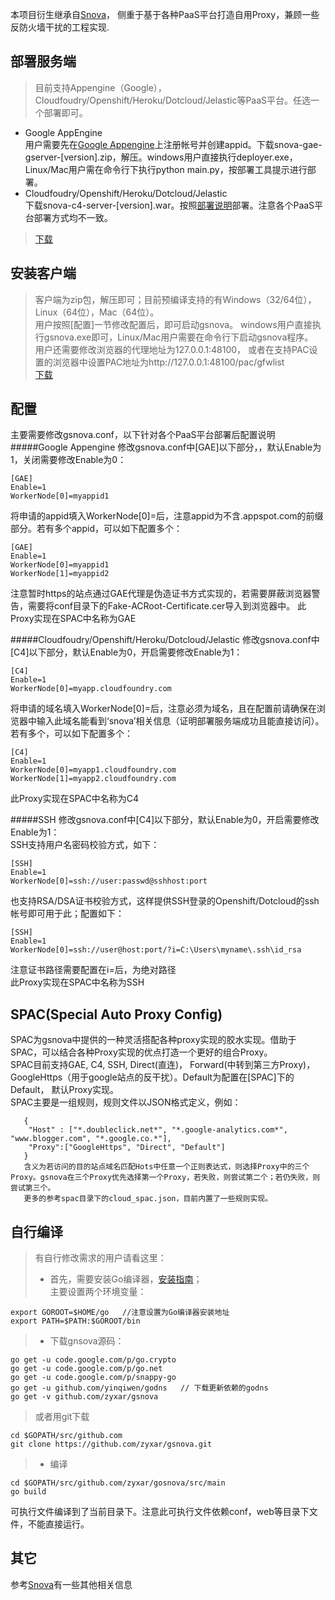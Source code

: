 本项目衍生继承自[Snova](http://code.google.com/p/snova/)， 侧重于基于各种PaaS平台打造自用Proxy，兼顾一些反防火墙干扰的工程实现.

部署服务端
--------
>目前支持Appengine（Google），Cloudfoudry/Openshift/Heroku/Dotcloud/Jelastic等PaaS平台。任选一个部署即可。
* Google AppEngine  
  用户需要先在[Google Appengine](http://appengine.google.com/)上注册帐号并创建appid。下载snova-gae-gserver-[version].zip，解压。windows用户直接执行deployer.exe，Linux/Mac用户需在命令行下执行python main.py，按部署工具提示进行部署。   
* Cloudfoudry/Openshift/Heroku/Dotcloud/Jelastic   
  下载snova-c4-server-[version].war。按照[部署说明](http://code.google.com/p/snova/w/list)部署。注意各个PaaS平台部署方式均不一致。  

>[下载](https://github.com/yinqiwen/gsnova/downloads)


安装客户端
--------
>客户端为zip包，解压即可；目前预编译支持的有Windows（32/64位）， Linux（64位），Mac（64位）。   
用户按照[配置]一节修改配置后，即可启动gsnova。 windows用户直接执行gsnova.exe即可，Linux/Mac用户需要在命令行下启动gsnova程序。   
用户还需要修改浏览器的代理地址为127.0.0.1:48100， 或者在支持PAC设置的浏览器中设置PAC地址为http://127.0.0.1:48100/pac/gfwlist       
[下载](https://github.com/yinqiwen/gsnova/downloads)

配置
-------
主要需要修改gsnova.conf，以下针对各个PaaS平台部署后配置说明   
#####Google Appengine
修改gsnova.conf中[GAE]以下部分，，默认Enable为1，关闭需要修改Enable为0：   

    [GAE]   
    Enable=1   
    WorkerNode[0]=myappid1   
将申请的appid填入WorkerNode[0]=后，注意appid为不含.appspot.com的前缀部分。若有多个appid，可以如下配置多个：

    [GAE]   
    Enable=1   
    WorkerNode[0]=myappid1 
    WorkerNode[1]=myappid2

注意暂时https的站点通过GAE代理是伪造证书方式实现的，若需要屏蔽浏览器警告，需要将conf目录下的Fake-ACRoot-Certificate.cer导入到浏览器中。
此Proxy实现在SPAC中名称为GAE

#####Cloudfoudry/Openshift/Heroku/Dotcloud/Jelastic 
修改gsnova.conf中[C4]以下部分，默认Enable为0，开启需要修改Enable为1：   

    [C4]   
    Enable=1   
    WorkerNode[0]=myapp.cloudfoundry.com   
将申请的域名填入WorkerNode[0]=后，注意必须为域名，且在配置前请确保在浏览器中输入此域名能看到‘snova’相关信息（证明部署服务端成功且能直接访问）。若有多个，可以如下配置多个：

    [C4]   
    Enable=1   
    WorkerNode[0]=myapp1.cloudfoundry.com
    WorkerNode[1]=myapp2.cloudfoundry.com

此Proxy实现在SPAC中名称为C4

#####SSH 
修改gsnova.conf中[C4]以下部分，默认Enable为0，开启需要修改Enable为1：   
SSH支持用户名密码校验方式，如下：

    [SSH]   
    Enable=1   
    WorkerNode[0]=ssh://user:passwd@sshhost:port

也支持RSA/DSA证书校验方式，这样提供SSH登录的Openshift/Dotcloud的ssh帐号即可用于此；配置如下：   

    [SSH]   
    Enable=1   
    WorkerNode[0]=ssh://user@host:port/?i=C:\Users\myname\.ssh\id_rsa
注意证书路径需要配置在i=后，为绝对路径   
此Proxy实现在SPAC中名称为SSH

SPAC(Special Auto Proxy Config)
-------
SPAC为gsnova中提供的一种灵活搭配各种proxy实现的胶水实现。借助于SPAC，可以结合各种Proxy实现的优点打造一个更好的组合Proxy。   
SPAC目前支持GAE, C4, SSH, Direct(直连)， Forward(中转到第三方Proxy)， GoogleHttps（用于google站点的反干扰）。Default为配置在[SPAC]下的Default， 默认Proxy实现。  
SPAC主要是一组规则，规则文件以JSON格式定义，例如：
     
       {
        "Host" : ["*.doubleclick.net*", "*.google-analytics.com*", "www.blogger.com", "*.google.co.*"],
        "Proxy":["GoogleHttps", "Direct", "Default"]
       }
       含义为若访问的目的站点域名匹配Hots中任意一个正则表达式，则选择Proxy中的三个Proxy。gsnova在三个Proxy优先选择第一个Proxy，若失败，则尝试第二个；若仍失败，则尝试第三个。  
       更多的参考spac目录下的cloud_spac.json，目前内置了一些规则实现。


自行编译
-------
> 有自行修改需求的用户请看这里：
>* 首先，需要安装Go编译器，[安装指南](http://golang.org/doc/install)；   
    主要设置两个环境变量：

    export GOROOT=$HOME/go   //注意设置为Go编译器安装地址
    export PATH=$PATH:$GOROOT/bin

>* 下载gnsova源码：

    go get -u code.google.com/p/go.crypto
    go get -u code.google.com/p/go.net
    go get -u code.google.com/p/snappy-go
    go get -u github.com/yinqiwen/godns   // 下载更新依赖的godns
    go get -v github.com/zyxar/gsnova

>  或者用git下载

    cd $GOPATH/src/github.com
    git clone https://github.com/zyxar/gsnova.git

>* 编译   

    cd $GOPATH/src/github.com/zyxar/gosnova/src/main
    go build

可执行文件编译到了当前目录下。注意此可执行文件依赖conf，web等目录下文件，不能直接运行。


其它
-------
参考[Snova](http://code.google.com/p/snova/)有一些其他相关信息

